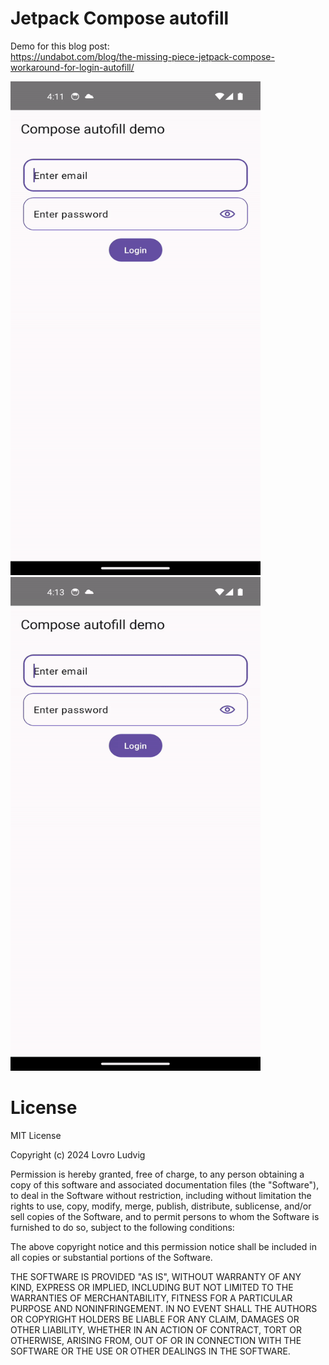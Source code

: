 # Jetpack Compose autofill

Demo for this blog post: \
https://undabot.com/blog/the-missing-piece-jetpack-compose-workaround-for-login-autofill/

<img src="images/save_credentials.gif" width="400" height="790"> <img src="images/load_credentials.gif" width="400" height="790">

# License

MIT License

Copyright (c) 2024 Lovro Ludvig

Permission is hereby granted, free of charge, to any person obtaining a copy
of this software and associated documentation files (the "Software"), to deal
in the Software without restriction, including without limitation the rights
to use, copy, modify, merge, publish, distribute, sublicense, and/or sell
copies of the Software, and to permit persons to whom the Software is
furnished to do so, subject to the following conditions:

The above copyright notice and this permission notice shall be included in all
copies or substantial portions of the Software.

THE SOFTWARE IS PROVIDED "AS IS", WITHOUT WARRANTY OF ANY KIND, EXPRESS OR
IMPLIED, INCLUDING BUT NOT LIMITED TO THE WARRANTIES OF MERCHANTABILITY,
FITNESS FOR A PARTICULAR PURPOSE AND NONINFRINGEMENT. IN NO EVENT SHALL THE
AUTHORS OR COPYRIGHT HOLDERS BE LIABLE FOR ANY CLAIM, DAMAGES OR OTHER
LIABILITY, WHETHER IN AN ACTION OF CONTRACT, TORT OR OTHERWISE, ARISING FROM,
OUT OF OR IN CONNECTION WITH THE SOFTWARE OR THE USE OR OTHER DEALINGS IN THE
SOFTWARE.
